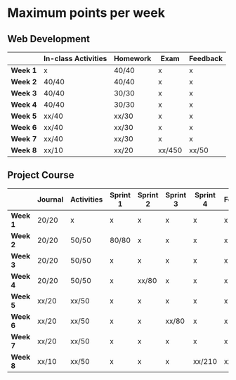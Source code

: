 # Maximum points per week

## Web Development

|            | **In-class Activities** | **Homework** | **Exam** | **Feedback** |
| ---------- | ----------------------- | ------------ | -------- | ------------ |
| **Week 1** | x                       | 40/40        | x        | x            |
| **Week 2** | 40/40                   | 40/40        | x        | x            |
| **Week 3** | 40/40                   | 30/30        | x        | x            |
| **Week 4** | 40/40                   | 30/30        | x        | x            |
| **Week 5** | xx/40                   | xx/30        | x        | x            |
| **Week 6** | xx/40                   | xx/30        | x        | x            |
| **Week 7** | xx/40                   | xx/30        | x        | x            |
| **Week 8** | xx/10                   | xx/20        | xx/450   | xx/50        |

## Project Course

|            | **Journal** | **Activities** | **Sprint 1** | **Sprint 2** | **Sprint 3** | **Sprint 4** | **Feedback** |
| ---------- | ----------- | -------------- | ------------ | ------------ | ------------ | ------------ | ------------ |
| **Week 1** |20/20        |x               |x             |x             |x             |x             |x             |
| **Week 2** |20/20        |50/50           |80/80         |x             |x             |x             |x             |
| **Week 3** |20/20        |50/50           |x             |x             |x             |x             |x             |
| **Week 4** |20/20        |50/50           |x             |xx/80         |x             |x             |x             |
| **Week 5** |xx/20        |xx/50           |x             |x             |x             |x             |x             |
| **Week 6** |xx/20        |xx/50           |x             |x             |xx/80         |x             |x             |
| **Week 7** |xx/20        |xx/50           |x             |x             |x             |x             |x             |
| **Week 8** |xx/10        |xx/50           |x             |x             |x             |xx/210        |xx/50         |

